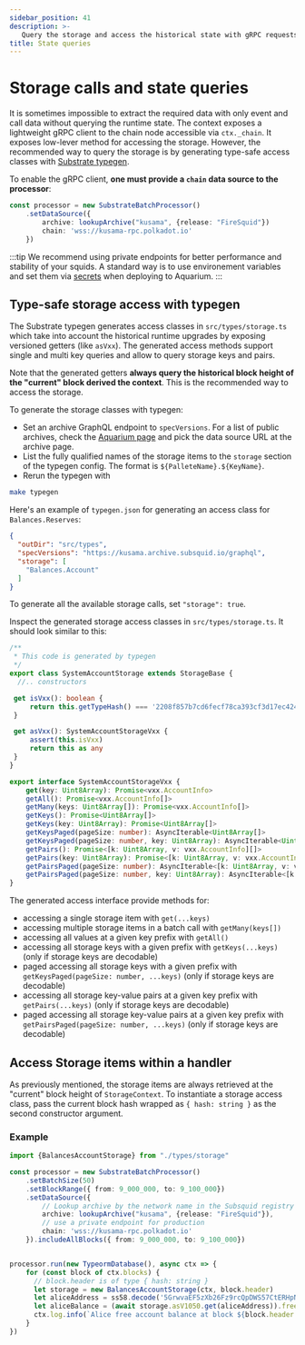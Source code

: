 ```yaml
---
sidebar_position: 41
description: >-
   Query the storage and access the historical state with gRPC requests to the node
title: State queries
---
```


# Storage calls and state queries

It is sometimes impossible to extract the required data with only event and call data without querying the runtime state.
The context exposes a lightweight gRPC client to the chain node accessible via `ctx._chain`. 
It exposes low-lever method for accessing the storage. However, the recommended way to query the storage is by generating type-safe access classes with [Substrate typegen](/develop-a-squid/typegen). 

To enable the gRPC client, **one must provide a `chain` data source to the processor**:

```typescript
const processor = new SubstrateBatchProcessor()
    .setDataSource({
        archive: lookupArchive("kusama", {release: "FireSquid"})
        chain: 'wss://kusama-rpc.polkadot.io'
    })
```

:::tip
We recommend using private endpoints for better performance and stability of your squids. A standard way is to use environement variables and set them via [secrets](/deploy-squid/env-variables#secrets) when deploying to Aquarium.
:::

## Type-safe storage access with typegen

The Substrate typegen generates access classes in `src/types/storage.ts` which take into account the historical runtime upgrades by exposing versioned getters (like `asVxx`). The generated access methods support single and multi key queries and allow to query storage keys and pairs. 

Note that the generated getters **always query the historical block height of the "current" block derived the context**. This is the recommended way to access the storage.

To generate the storage classes with typegen:

* Set an archive GraphQL endpoint to `specVersions`. For a list of public archives, check the [Aquarium page](https://app.subsquid.io/aquarium/archives) and pick the data source URL at the archive page.
* List the fully qualified names of the storage items to the `storage` section of the typegen config. The format is `${PalleteName}.${KeyName}`.
* Rerun the typegen with

```bash
make typegen
```

Here's an example of `typegen.json` for generating an access class for `Balances.Reserves`:

```json title=typegen.json
{
  "outDir": "src/types",
  "specVersions": "https://kusama.archive.subsquid.io/graphql", 
  "storage": [
    "Balances.Account"
  ]
}
```
To generate all the available storage calls, set `"storage": true`.


Inspect the generated storage access classes in `src/types/storage.ts`. It should look similar to this:

```typescript title=src/types/storage.ts
/**
 * This code is generated by typegen
 */
export class SystemAccountStorage extends StorageBase {
  //.. constructors

 get isVxx(): boolean {
     return this.getTypeHash() === '2208f857b7cd6fecf78ca393cf3d17ec424773727d0028f07c9f0dc608fc1b7a'
 }

 get asVxx(): SystemAccountStorageVxx {
     assert(this.isVxx)
     return this as any
 }
}

export interface SystemAccountStorageVxx {
    get(key: Uint8Array): Promise<vxx.AccountInfo>
    getAll(): Promise<vxx.AccountInfo[]>
    getMany(keys: Uint8Array[]): Promise<vxx.AccountInfo[]>
    getKeys(): Promise<Uint8Array[]>
    getKeys(key: Uint8Array): Promise<Uint8Array[]>
    getKeysPaged(pageSize: number): AsyncIterable<Uint8Array[]>
    getKeysPaged(pageSize: number, key: Uint8Array): AsyncIterable<Uint8Array[]>
    getPairs(): Promise<[k: Uint8Array, v: vxx.AccountInfo][]>
    getPairs(key: Uint8Array): Promise<[k: Uint8Array, v: vxx.AccountInfo][]>
    getPairsPaged(pageSize: number): AsyncIterable<[k: Uint8Array, v: vxx.AccountInfo][]>
    getPairsPaged(pageSize: number, key: Uint8Array): AsyncIterable<[k: Uint8Array, v: vxx.AccountInfo][]>
}

```

The generated access interface provide methods for:

- accessing a single storage item with `get(...keys)`
- accessing multiple storage items in a batch call with `getMany(keys[])`
- accessing all values at a given key prefix with `getAll()`
- accessing all storage keys with a given prefix with `getKeys(...keys)` (only if storage keys are decodable)
- paged accessing all storage keys with a given prefix with `getKeysPaged(pageSize: number, ...keys)` (only if storage keys are decodable)
- accessing all storage key-value pairs at a given key prefix with `getPairs(...keys)` (only if storage keys are decodable)
- paged accessing all storage key-value pairs at a given key prefix with `getPairsPaged(pageSize: number, ...keys)` (only if storage keys are decodable)



## Access Storage items within a handler

As previously mentioned, the storage items are always retrieved at the "current" block height of `StorageContext`. To instantiate a storage access class, pass the current block hash wrapped as `{ hash: string }` as the second constructor argument.

### Example

```typescript title=processor.ts
import {BalancesAccountStorage} from "./types/storage"

const processor = new SubstrateBatchProcessor()
    .setBatchSize(50)
    .setBlockRange({ from: 9_000_000, to: 9_100_000})
    .setDataSource({
        // Lookup archive by the network name in the Subsquid registry
        archive: lookupArchive("kusama", {release: "FireSquid"}),
        // use a private endpoint for production
        chain: 'wss://kusama-rpc.polkadot.io'
    }).includeAllBlocks({ from: 9_000_000, to: 9_100_000})


processor.run(new TypeormDatabase(), async ctx => {
    for (const block of ctx.blocks) { 
      // block.header is of type { hash: string }
      let storage = new BalancesAccountStorage(ctx, block.header)
      let aliceAddress = ss58.decode('5GrwvaEF5zXb26Fz9rcQpDWS57CtERHpNehXCPcNoHGKutQY').bytes
      let aliceBalance = (await storage.asV1050.get(aliceAddress)).free
      ctx.log.info(`Alice free account balance at block ${block.header.height}: ${aliceBalance.toString()}`)
    }
})
```

